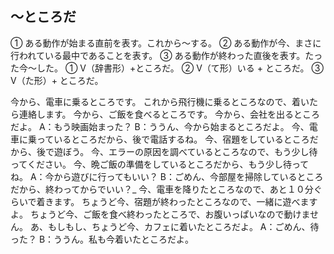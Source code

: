 
## 〜ところだ
① ある動作が始まる直前を表す。これから〜する。 ② ある動作が今、まさに行われている最中であることを表す。 ③ ある動作が終わった直後を表す。たった今〜した。
① V（辞書形）+ところだ。 ② V（て形）いる + ところだ。 ③ V（た形）+ ところだ。

今から、電車に乗るところです。
これから飛行機に乗るところなので、着いたら連絡します。
今から、ご飯を食べるところです。
今から、会社を出るところだよ。
A：もう映画始まった？ B：ううん、今から始まるところだよ。
今、電車に乗っているところだから、後で電話するね。
今、宿題をしているところだから、後で遊ぼう。
今、エラーの原因を調べているところなので、もう少し待ってください。
今、晩ご飯の準備をしているところだから、もう少し待ってね。
A：今から遊びに行ってもいい？ B：ごめん、今部屋を掃除しているところだから、終わってからでいい？_
今、電車を降りたところなので、あと１０分ぐらいで着きます。
ちょうど今、宿題が終わったところなので、一緒に遊べますよ。
ちょうど今、ご飯を食べ終わったところで、お腹いっぱいなので動けません。
あ、もしもし、ちょうど今、カフェに着いたところだよ。
A：ごめん、待った？ B：ううん。私も今着いたところだよ。
